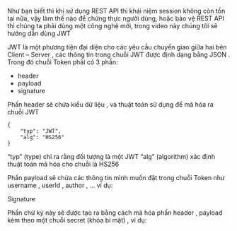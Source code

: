Như bạn biết thì khi sử dụng REST API thì khái niệm session không còn tồn tại nữa, vậy làm 
thế nào để chứng thực người dùng, hoặc bảo vệ REST API thì chúng ta phải dùng một công nghệ
mới, trong video này chúng tôi sẽ hướng dẫn dùng JWT 

JWT là một phương tiện đại diện cho các yêu cầu chuyển giao giữa hai bên Client – Server ,
các thông tin trong chuỗi JWT được định dạng bằng JSON . 
Trong đó chuỗi Token phải có 3 phần:

- header 
- payload 
- signature

Phần header sẽ chứa kiểu dữ liệu , và thuật toán sử dụng để mã hóa ra chuỗi JWT

```angular2
{
    "typ": "JWT",
    "alg": "HS256"
}
```
“typ” (type) chỉ ra rằng đối tượng là một JWT
“alg” (algorithm) xác định thuật toán mã hóa cho chuỗi là HS256

Phần payload sẽ chứa các thông tin mình muốn đặt trong chuỗi  Token như
username , userId , author , … ví dụ:

Signature

Phần chử ký này sẽ được tạo ra bằng cách mã hóa phần header , 
payload kèm theo một chuỗi secret (khóa bí mật) , ví dụ: